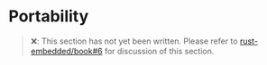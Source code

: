 # Portability

> ❌: This section has not yet been written. Please refer to [rust-embedded/book#6](https://github.com/rust-embedded/book/issues/6) for discussion of this section.
